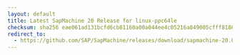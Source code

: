 ```yaml
---
layout: default
title: Latest SapMachine 20 Release for linux-ppc64le
checksum: sha256 eae061ad131bcfd6cb81160a00a044ee4c05216a849005cfff8186ae5bb1c517
redirect_to:
  - https://github.com/SAP/SapMachine/releases/download/sapmachine-20.0.1/sapmachine-jdk-20.0.1_linux-ppc64le_bin.tar.gz
---
```

